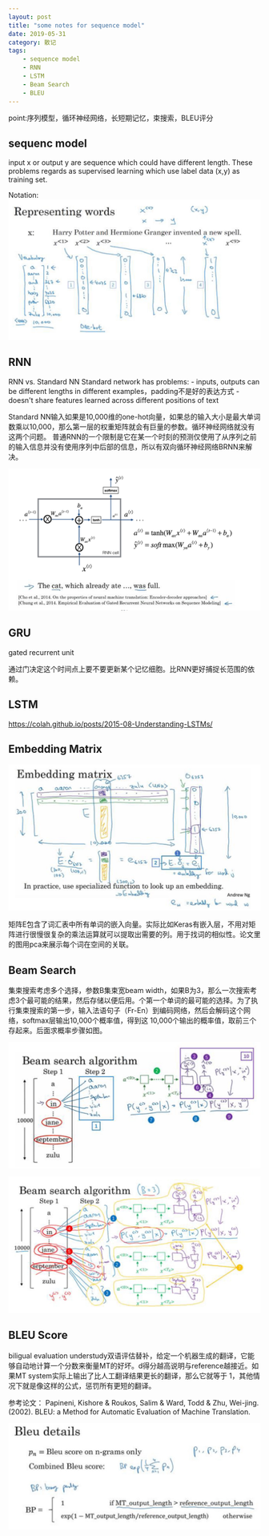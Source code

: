 ```yaml
---
layout: post
title: "some notes for sequence model"
date: 2019-05-31
category: 散记
tags: 
    - sequence model
    - RNN
    - LSTM
    - Beam Search
    - BLEU
---
```


point:序列模型，循环神经网络，长短期记忆，束搜索，BLEU评分

## sequenc model ##
input x or output y are sequence which could have different length. These problems regards as supervised learning which use label data (x,y) as training set.

Notation:
![Notation](\assets\images\postsimage\0531\sequence_model.jpg)

## RNN ##

RNN vs. Standard NN
Standard network has problems:
	- inputs, outputs can be different lengths in different examples，padding不是好的表达方式
	- doesn't share features learned across different positions of text

Standard NN输入如果是10,000维的one-hot向量，如果总的输入大小是最大单词数乘以10,000，那么第一层的权重矩阵就会有巨量的参数。循环神经网络就没有这两个问题。
普通RNN的一个限制是它在某一个时刻的预测仅使用了从序列之前的输入信息并没有使用序列中后部的信息，所以有双向循环神经网络BRNN来解决。

![RNN Unit](\assets\images\postsimage\0531\RNN.png)

## GRU ##

gated recurrent unit

通过门决定这个时间点上要不要更新某个记忆细胞。比RNN更好捕捉长范围的依赖。

## LSTM ##

<https://colah.github.io/posts/2015-08-Understanding-LSTMs/>

## Embedding Matrix ##

![embedding matrix](\assets\images\postsimage\0531\embedding_matrix.jpg)

矩阵E包含了词汇表中所有单词的嵌入向量。实际比如Keras有嵌入层，不用对矩阵进行很慢很复杂的乘法运算就可以提取出需要的列。用于找词的相似性。论文里的图用pca来展示每个词在空间的关联。

## Beam Search ##

集束搜索考虑多个选择，参数B集束宽beam width，如果B为3，那么一次搜索考虑3个最可能的结果，然后存储以便后用。个第一个单词的最可能的选择。为了执行集束搜索的第一步，输入法语句子（Fr-En）到编码网络，然后会解码这个网络，softmax层输出10,000个概率值，得到这 10,000个输出的概率值，取前三个存起来。后面求概率步骤如图。

![beam search](\assets\images\postsimage\0531\beam_search.jpg)

![beam search steps](\assets\images\postsimage\0531\beam_search2.jpg)

## BLEU Score ##

biligual evaluation understudy双语评估替补，给定一个机器生成的翻译，它能够自动地计算一个分数来衡量MT的好坏。d得分越高说明与reference越接近。如果MT system实际上输出了比人工翻译结果更长的翻译，那么它就等于 1，其他情
况下就是像这样的公式，惩罚所有更短的翻译。

参考论文： Papineni, Kishore & Roukos, Salim & Ward, Todd & Zhu, Wei-jing. (2002). BLEU: a Method for Automatic Evaluation of Machine Translation.

![bleu](\assets\images\postsimage\0531\bleu.jpg)